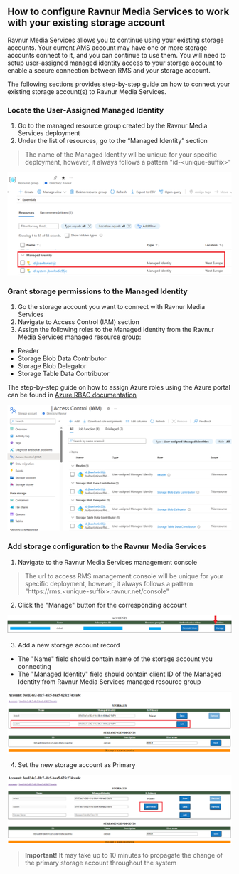 ## How to configure Ravnur Media Services to work with your existing storage account 

Ravnur Media Services allows you to continue using your existing storage accounts. Your current AMS account may have one or more storage accounts connect to it, and you can continue to use them. You will need to setup user-assigned managed identity access to your storage account to enable a secure connection between RMS and your storage account.

The following sections provides step-by-step guide on how to connect your existing storage account(s) to Ravnur Media Services.

### Locate the User-Assigned Managed Identity

1. Go to the managed resource group created by the Ravnur Media Services deployment
2. Under the list of resources, go to the “Managed Identity” section

> The name of the Managed Identity wll be unique for your specific deployment, however, it always follows a pattern "id-\<unique-suffix\>"

![Managed Identity resource in the RMS deployment resource group](img/managed-identity.png)

### Grant storage permissions to the Managed Identity

1. Go the storage account you want to connect with Ravnur Media Services
2. Navigate to Access Control (IAM) section
3. Assign the following roles to the Managed Identity from the Ravnur Media Services managed resource group:
- Reader
- Storage Blob Data Contributor
- Storage Blob Delegator
- Storage Table Data Contributor

The step-by-step guide on how to assign Azure roles using the Azure portal can be found in [Azure RBAC documentation](https://learn.microsoft.com/en-us/azure/role-based-access-control/role-assignments-portal)

![Storage account access rights for the Managed Identity resource](img/managed-identity-storage-access.png)

### Add storage configuration to the Ravnur Media Services

1. Navigate to the Ravnur Media Services management console

> The url to access RMS management console will be unique for your specific deployment, however, it always follows a pattern "https://rms.\<unique-suffix\>.ravnur.net/console"

2. Click the "Manage" button for the corresponding account

![Managing RMS account](img/console-manage-account.PNG)

3. Add a new storage account record

- The "Name" field should contain name of the storage account you connecting
- The "Managed Identity" field should contain client ID of the Managed Identity from Ravnur Media Services managed resource group

![Adding new storage to the RMS configuration](img/rms-console-add-new-storage.png)

4. Set the new storage account as Primary

![Setting new storage as Primary in the RMS configuration](img/rms-console-set-primaty-storage.png)

> **Important!** It may take up to 10 minutes to propagate the change of the primary storage account throughout the system
